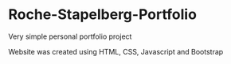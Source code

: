 # Roche-Stapelberg-Portfolio
Very simple personal portfolio project

Website was created using HTML, CSS, Javascript and Bootstrap

